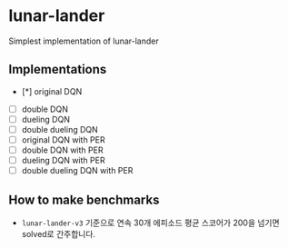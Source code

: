 # lunar-lander
Simplest implementation of lunar-lander

## Implementations
- [*] original DQN
- [ ] double DQN
- [ ] dueling DQN
- [ ] double dueling DQN
- [ ] original DQN with PER
- [ ] double DQN with PER
- [ ] dueling DQN with PER
- [ ] double dueling DQN with PER

## How to make benchmarks
- `lunar-lander-v3` 기준으로 연속 30개 에피소드 평균 스코어가 200을 넘기면 solved로 간주합니다.